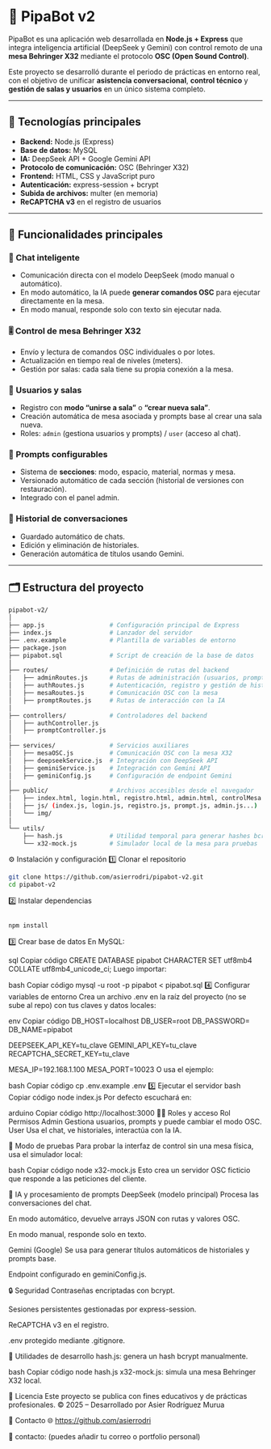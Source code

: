 # 🤖 PipaBot v2

PipaBot es una aplicación web desarrollada en **Node.js + Express** que integra inteligencia artificial (DeepSeek y Gemini) con control remoto de una **mesa Behringer X32** mediante el protocolo **OSC (Open Sound Control)**.

Este proyecto se desarrolló durante el periodo de prácticas en entorno real, con el objetivo de unificar **asistencia conversacional**, **control técnico** y **gestión de salas y usuarios** en un único sistema completo.

---

## 🚀 Tecnologías principales

- **Backend:** Node.js (Express)
- **Base de datos:** MySQL
- **IA:** DeepSeek API + Google Gemini API
- **Protocolo de comunicación:** OSC (Behringer X32)
- **Frontend:** HTML, CSS y JavaScript puro
- **Autenticación:** express-session + bcrypt
- **Subida de archivos:** multer (en memoria)
- **ReCAPTCHA v3** en el registro de usuarios

---

## 🧩 Funcionalidades principales

### 💬 Chat inteligente
- Comunicación directa con el modelo DeepSeek (modo manual o automático).
- En modo automático, la IA puede **generar comandos OSC** para ejecutar directamente en la mesa.
- En modo manual, responde solo con texto sin ejecutar nada.

### 🎚 Control de mesa Behringer X32
- Envío y lectura de comandos OSC individuales o por lotes.
- Actualización en tiempo real de niveles (meters).
- Gestión por salas: cada sala tiene su propia conexión a la mesa.

### 👥 Usuarios y salas
- Registro con **modo “unirse a sala”** o **“crear nueva sala”**.
- Creación automática de mesa asociada y prompts base al crear una sala nueva.
- Roles: `admin` (gestiona usuarios y prompts) / `user` (acceso al chat).

### 🧠 Prompts configurables
- Sistema de **secciones**: modo, espacio, material, normas y mesa.
- Versionado automático de cada sección (historial de versiones con restauración).
- Integrado con el panel admin.

### 💾 Historial de conversaciones
- Guardado automático de chats.
- Edición y eliminación de historiales.
- Generación automática de títulos usando Gemini.

---

## 🗂 Estructura del proyecto

```bash
pipabot-v2/
│
├── app.js                  # Configuración principal de Express
├── index.js                # Lanzador del servidor
├── .env.example            # Plantilla de variables de entorno
├── package.json
├── pipabot.sql             # Script de creación de la base de datos
│
├── routes/                 # Definición de rutas del backend
│   ├── adminRoutes.js      # Rutas de administración (usuarios, prompts, inventario)
│   ├── authRoutes.js       # Autenticación, registro y gestión de historiales
│   ├── mesaRoutes.js       # Comunicación OSC con la mesa
│   ├── promptRoutes.js     # Rutas de interacción con la IA
│
├── controllers/            # Controladores del backend
│   ├── authController.js
│   ├── promptController.js
│
├── services/               # Servicios auxiliares
│   ├── mesaOSC.js          # Comunicación OSC con la mesa X32
│   ├── deepseekService.js  # Integración con DeepSeek API
│   ├── geminiService.js    # Integración con Gemini API
│   ├── geminiConfig.js     # Configuración de endpoint Gemini
│
├── public/                 # Archivos accesibles desde el navegador
│   ├── index.html, login.html, registro.html, admin.html, controlMesa.html
│   ├── js/ (index.js, login.js, registro.js, prompt.js, admin.js...)
│   └── img/
│
└── utils/
    ├── hash.js             # Utilidad temporal para generar hashes bcrypt
    └── x32-mock.js         # Simulador local de la mesa para pruebas
```
⚙️ Instalación y configuración
1️⃣ Clonar el repositorio

```bash
git clone https://github.com/asierrodri/pipabot-v2.git
cd pipabot-v2
```

2️⃣ Instalar dependencias

```bash

npm install

```
3️⃣ Crear base de datos
En MySQL:

sql
Copiar código
CREATE DATABASE pipabot CHARACTER SET utf8mb4 COLLATE utf8mb4_unicode_ci;
Luego importar:

bash
Copiar código
mysql -u root -p pipabot < pipabot.sql
4️⃣ Configurar variables de entorno
Crea un archivo .env en la raíz del proyecto (no se sube al repo) con tus claves y datos locales:

env
Copiar código
DB_HOST=localhost
DB_USER=root
DB_PASSWORD=
DB_NAME=pipabot

DEEPSEEK_API_KEY=tu_clave
GEMINI_API_KEY=tu_clave
RECAPTCHA_SECRET_KEY=tu_clave

MESA_IP=192.168.1.100
MESA_PORT=10023
O usa el ejemplo:

bash
Copiar código
cp .env.example .env
5️⃣ Ejecutar el servidor
bash
Copiar código
node index.js
Por defecto escuchará en:

arduino
Copiar código
http://localhost:3000
🧑‍💼 Roles y acceso
Rol	Permisos
Admin	Gestiona usuarios, prompts y puede cambiar el modo OSC.
User	Usa el chat, ve historiales, interactúa con la IA.

🧪 Modo de pruebas
Para probar la interfaz de control sin una mesa física, usa el simulador local:

bash
Copiar código
node x32-mock.js
Esto crea un servidor OSC ficticio que responde a las peticiones del cliente.

🧠 IA y procesamiento de prompts
DeepSeek (modelo principal)
Procesa las conversaciones del chat.

En modo automático, devuelve arrays JSON con rutas y valores OSC.

En modo manual, responde solo en texto.

Gemini (Google)
Se usa para generar títulos automáticos de historiales y prompts base.

Endpoint configurado en geminiConfig.js.

🔒 Seguridad
Contraseñas encriptadas con bcrypt.

Sesiones persistentes gestionadas por express-session.

ReCAPTCHA v3 en el registro.

.env protegido mediante .gitignore.

🧰 Utilidades de desarrollo
hash.js: genera un hash bcrypt manualmente.

bash
Copiar código
node hash.js
x32-mock.js: simula una mesa Behringer X32 local.

🧾 Licencia
Este proyecto se publica con fines educativos y de prácticas profesionales.
© 2025 – Desarrollado por Asier Rodríguez Murua

💬 Contacto
🌐 https://github.com/asierrodri

📧 contacto: (puedes añadir tu correo o portfolio personal)